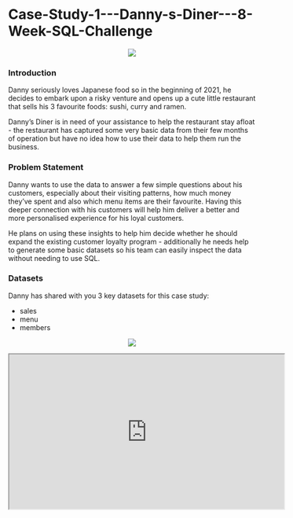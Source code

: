 # Case-Study-1---Danny-s-Diner---8-Week-SQL-Challenge
<p align="center">
  <img src="https://user-images.githubusercontent.com/69009356/175824201-492e580d-074f-4357-98eb-31e0c09f8545.png" />
</p>

### Introduction

Danny seriously loves Japanese food so in the beginning of 2021, he decides to embark upon a risky venture and opens up a cute little restaurant that sells his 3 favourite foods: sushi, curry and ramen.

Danny’s Diner is in need of your assistance to help the restaurant stay afloat - the restaurant has captured some very basic data from their few months of operation but have no idea how to use their data to help them run the business.
  
### Problem Statement

Danny wants to use the data to answer a few simple questions about his customers, especially about their visiting patterns, how much money they’ve spent and also which menu items are their favourite. Having this deeper connection with his customers will help him deliver a better and more personalised experience for his loyal customers.

He plans on using these insights to help him decide whether he should expand the existing customer loyalty program - additionally he needs help to generate some basic datasets so his team can easily inspect the data without needing to use SQL.

### Datasets
Danny has shared with you 3 key datasets for this case study:

  - sales
  - menu
  - members

<p align="center">
  <img src="https://dbdiagram.io/d/608d07e4b29a09603d12edbd/?utm_source=dbdiagram_embed&utm_medium=bottom_open" />
</p>
<iframe width="560" height="315" src="https://dbdiagram.io/d/608d07e4b29a09603d12edbd/?utm_source=dbdiagram_embed&utm_medium=bottom_open"> </iframe>
